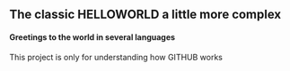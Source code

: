 ## The classic HELLOWORLD a little more complex
####  Greetings to the world in several languages

This project is only for understanding how GITHUB works 
